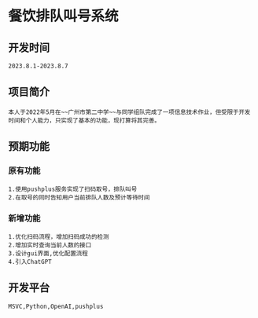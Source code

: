# 餐饮排队叫号系统

## 开发时间
	2023.8.1-2023.8.7
## 项目简介
	本人于2022年5月在~~广州市第二中学~~与同学组队完成了一项信息技术作业，但受限于开发时间和个人能力，只实现了基本的功能，现打算将其完善。
## 预期功能
### 原有功能
	1.使用pushplus服务实现了扫码取号，排队叫号
	2.在取号的同时告知用户当前排队人数及预计等待时间
### 新增功能
	1.优化扫码流程，增加扫码成功的检测
	2.增加实时查询当前人数的接口
	3.设计gui界面,优化配置流程
	4.引入ChatGPT
## 开发平台
	MSVC,Python,OpenAI,pushplus

